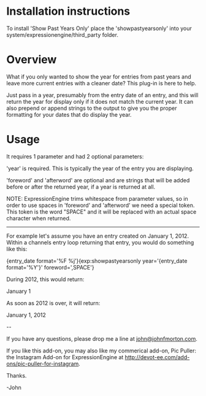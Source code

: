 # Installation instructions

To install 'Show Past Years Only' place the 'showpastyearsonly' into your system/expressionengine/third_party folder.

# Overview

What if you only wanted to show the year for entries from past years and leave more current entries with a cleaner date? This plug-in is here to help. 

Just pass in a year, presumably from the entry date of an entry, and this will return the year for display only if it does not match the current year. It can also prepend or append strings to the output to give you the proper formatting for your dates that do display the year.

# Usage

It requires 1 parameter and had 2 optional parameters:

'year' is required. This is typically the year of the entry you are displaying.

'foreword' and 'afterword' are optional and are strings that will be added before or after the returned year, if a year is returned at all. 

NOTE: ExpressionEngine trims whitespace from parameter values, so in order to use spaces in 'foreword' and 'afterword' we need a special token. This token is the word "SPACE" and it will be replaced with an actual space character when returned.

-----------------------------------

For example let's assume you have an entry created on January 1, 2012. Within a channels entry loop returning that entry, you would do something like this:

{entry_date format='%F %j'}{exp:showpastyearsonly year='{entry_date format='%Y'}' foreword=',SPACE'}

During 2012, this would return:

January 1

As soon as 2012 is over, it will return:

January 1, 2012


--

If you have any questions, please drop me a line at john@johnfmorton.com.

If you like this add-on, you may also like my commerical add-on,  Pic Puller: the Instagram Add-on for ExpressionEngine at http://devot-ee.com/add-ons/pic-puller-for-instagram.

Thanks.

-John